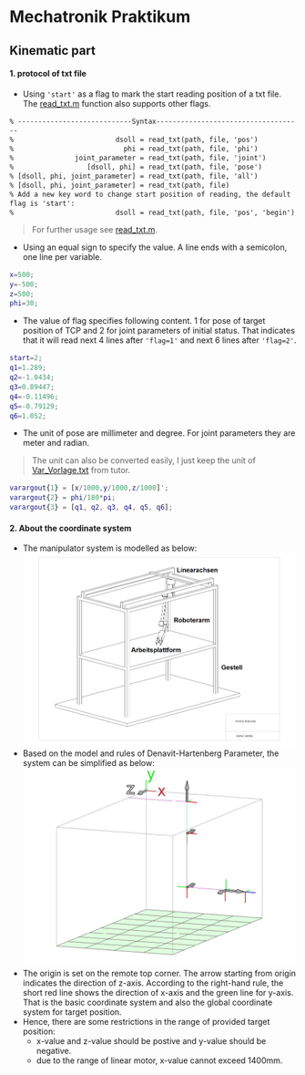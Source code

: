 # Mechatronik Praktikum
## Kinematic part
#### 1. protocol of txt file
* Using `'start'` as a flag to mark the start reading position of a txt file. The [read_txt.m](https://github.com/wenyi1994/Mechatronik_Praktikum/blob/master/read_txt.m) function also supports other flags.
```
% ----------------------------Syntax------------------------------------
%                         dsoll = read_txt(path, file, 'pos')
%                           phi = read_txt(path, file, 'phi')
%               joint_parameter = read_txt(path, file, 'joint')
%                  [dsoll, phi] = read_txt(path, file, 'pose')
% [dsoll, phi, joint_parameter] = read_txt(path, file, 'all')
% [dsoll, phi, joint_parameter] = read_txt(path, file)
% Add a new key word to change start position of reading, the default flag is 'start':
%                         dsoll = read_txt(path, file, 'pos', 'begin')
```
> For further usage see [read_txt.m](https://github.com/wenyi1994/Mechatronik_Praktikum/blob/master/read_txt.m).
* Using an equal sign to specify the value. A line ends with a semicolon, one line per variable.
```MATLAB
x=500;  
y=-500;  
z=500;    
phi=30; 
```
* The value of flag specifies following content. 1 for pose of target position of TCP and 2 for joint parameters of initial status. That indicates that it will read next 4 lines after `'flag=1'` and next 6 lines after `'flag=2'`.
```MATLAB
start=2;             
q1=1.289;            
q2=-1.0434;          
q3=0.89447;          
q4=-0.11496;         
q5=-0.79129;         
q6=1.052; 
```
* The unit of pose are millimeter and degree. For joint parameters they are meter and radian.
> The unit can also be converted easily, I just keep the unit of [Var_Vorlage.txt](https://github.com/wenyi1994/Mechatronik_Praktikum/blob/master/Var_Vorlage.txt) from tutor.
```MATLAB
varargout{1} = [x/1000,y/1000,z/1000]';
varargout{2} = phi/180*pi;
varargout{3} = [q1, q2, q3, q4, q5, q6];
```
#### 2. About the coordinate system
* The manipulator system is modelled as below:
![image](https://github.com/wenyi1994/Mechatronik_Praktikum/blob/master/model.jpg)
* Based on the model and rules of Denavit-Hartenberg Parameter, the system can be simplified as below: 
![image](https://github.com/wenyi1994/Mechatronik_Praktikum/blob/master/coordinate.jpg)
* The origin is set on the remote top corner. The arrow starting from origin indicates the direction of z-axis. According to the right-hand rule, the short red line shows the direction of x-axis and the green line for y-axis. That is the basic coordinate system and also the global coordinate system for target position.
* Hence, there are some restrictions in the range of provided target position: 
    + x-value and z-value should be postive and y-value should be negative. 
    + due to the range of linear motor, x-value cannot exceed 1400mm. 
